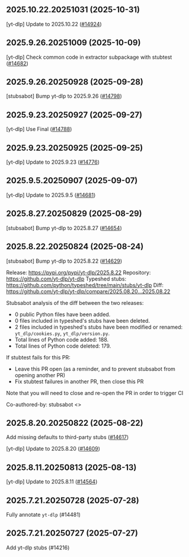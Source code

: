 ## 2025.10.22.20251031 (2025-10-31)

[yt-dlp] Update to 2025.10.22 ([#14924](https://github.com/python/typeshed/pull/14924))

## 2025.9.26.20251009 (2025-10-09)

[yt-dlp] Check common code in extractor subpackage with stubtest ([#14682](https://github.com/python/typeshed/pull/14682))

## 2025.9.26.20250928 (2025-09-28)

[stubsabot] Bump yt-dlp to 2025.9.26 ([#14798](https://github.com/python/typeshed/pull/14798))

## 2025.9.23.20250927 (2025-09-27)

[yt-dlp] Use Final ([#14788](https://github.com/python/typeshed/pull/14788))

## 2025.9.23.20250925 (2025-09-25)

[yt-dlp] Update to 2025.9.23 ([#14776](https://github.com/python/typeshed/pull/14776))

## 2025.9.5.20250907 (2025-09-07)

[yt-dlp] Update to 2025.9.5 ([#14681](https://github.com/python/typeshed/pull/14681))

## 2025.8.27.20250829 (2025-08-29)

[stubsabot] Bump yt-dlp to 2025.8.27 ([#14654](https://github.com/python/typeshed/pull/14654))

## 2025.8.22.20250824 (2025-08-24)

[stubsabot] Bump yt-dlp to 2025.8.22 ([#14629](https://github.com/python/typeshed/pull/14629))

Release: https://pypi.org/pypi/yt-dlp/2025.8.22
Repository: https://github.com/yt-dlp/yt-dlp
Typeshed stubs: https://github.com/python/typeshed/tree/main/stubs/yt-dlp
Diff: https://github.com/yt-dlp/yt-dlp/compare/2025.08.20...2025.08.22

Stubsabot analysis of the diff between the two releases:
 - 0 public Python files have been added.
 - 0 files included in typeshed's stubs have been deleted.
 - 2 files included in typeshed's stubs have been modified or renamed: `yt_dlp/cookies.py`, `yt_dlp/version.py`.
 - Total lines of Python code added: 188.
 - Total lines of Python code deleted: 179.

If stubtest fails for this PR:
- Leave this PR open (as a reminder, and to prevent stubsabot from opening another PR)
- Fix stubtest failures in another PR, then close this PR

Note that you will need to close and re-open the PR in order to trigger CI

Co-authored-by: stubsabot <>

## 2025.8.20.20250822 (2025-08-22)

Add missing defaults to third-party stubs ([#14617](https://github.com/python/typeshed/pull/14617))

[yt-dlp] Update to 2025.8.20 ([#14609](https://github.com/python/typeshed/pull/14609))

## 2025.8.11.20250813 (2025-08-13)

[yt-dlp] Update to 2025.8.11 ([#14564](https://github.com/python/typeshed/pull/14564))

## 2025.7.21.20250728 (2025-07-28)

Fully annotate `yt-dlp` (#14481)

## 2025.7.21.20250727 (2025-07-27)

Add yt-dlp stubs (#14216)

